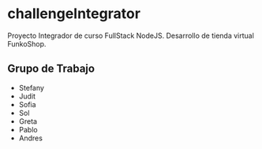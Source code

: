 # challengeIntegrator

Proyecto Integrador de curso FullStack NodeJS. Desarrollo de tienda virtual FunkoShop.

## Grupo de Trabajo

* Stefany
* Judit
* Sofia
* Sol
* Greta
* Pablo
* Andres